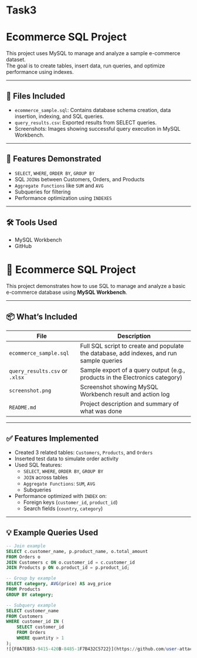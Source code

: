# Task3
# Ecommerce SQL Project

This project uses MySQL to manage and analyze a sample e-commerce dataset.  
The goal is to create tables, insert data, run queries, and optimize performance using indexes.

---

## 📁 Files Included
- `ecommerce_sample.sql`: Contains database schema creation, data insertion, indexing, and SQL queries.
- `query_results.csv`: Exported results from SELECT queries.
- Screenshots: Images showing successful query execution in MySQL Workbench.

---

## 🧪 Features Demonstrated
- `SELECT`, `WHERE`, `ORDER BY`, `GROUP BY`
- SQL `JOIN`s between Customers, Orders, and Products
- `Aggregate Functions` like `SUM` and `AVG`
- Subqueries for filtering
- Performance optimization using `INDEXES`

---

## 🛠 Tools Used
- MySQL Workbench
- GitHub

# 🛒 Ecommerce SQL Project

This project demonstrates how to use SQL to manage and analyze a basic e-commerce database using **MySQL Workbench**.

---

## 📦 What’s Included

| File | Description |
|------|-------------|
| `ecommerce_sample.sql` | Full SQL script to create and populate the database, add indexes, and run sample queries |
| `query_results.csv` or `.xlsx` | Sample export of a query output (e.g., products in the Electronics category) |
| `screenshot.png` | Screenshot showing MySQL Workbench result and action log |
| `README.md` | Project description and summary of what was done |

---

## ✅ Features Implemented

- Created 3 related tables: `Customers`, `Products`, and `Orders`
- Inserted test data to simulate order activity
- Used SQL features:
  - `SELECT`, `WHERE`, `ORDER BY`, `GROUP BY`
  - `JOIN` across tables
  - `Aggregate Functions`: `SUM`, `AVG`
  - Subqueries
- Performance optimized with `INDEX` on:
  - Foreign keys (`customer_id`, `product_id`)
  - Search fields (`country`, `category`)

---

## 💡 Example Queries Used

```sql
-- Join example
SELECT c.customer_name, p.product_name, o.total_amount
FROM Orders o
JOIN Customers c ON o.customer_id = c.customer_id
JOIN Products p ON o.product_id = p.product_id;

-- Group by example
SELECT category, AVG(price) AS avg_price
FROM Products
GROUP BY category;

-- Subquery example
SELECT customer_name
FROM Customers
WHERE customer_id IN (
    SELECT customer_id
    FROM Orders
    WHERE quantity > 1
);
![{F0A7EB53-9415-420B-8485-1F7B432C5722}](https://github.com/user-attachments/assets/2b521708-c412-4efa-ba87-5cb6b91d02b3)



